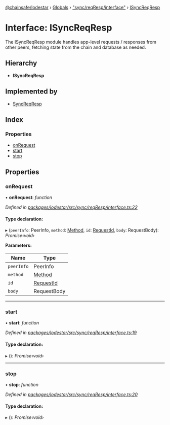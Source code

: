 [@chainsafe/lodestar](../README.md) › [Globals](../globals.md) › ["sync/reqResp/interface"](../modules/_sync_reqresp_interface_.md) › [ISyncReqResp](_sync_reqresp_interface_.isyncreqresp.md)

# Interface: ISyncReqResp

The ISyncReqResp module handles app-level requests / responses from other peers,
fetching state from the chain and database as needed.

## Hierarchy

* **ISyncReqResp**

## Implemented by

* [SyncReqResp](../classes/_sync_reqresp_reqresp_.syncreqresp.md)

## Index

### Properties

* [onRequest](_sync_reqresp_interface_.isyncreqresp.md#onrequest)
* [start](_sync_reqresp_interface_.isyncreqresp.md#start)
* [stop](_sync_reqresp_interface_.isyncreqresp.md#stop)

## Properties

###  onRequest

• **onRequest**: *function*

*Defined in [packages/lodestar/src/sync/reqResp/interface.ts:22](https://github.com/ChainSafe/lodestar/blob/2fb982b/packages/lodestar/src/sync/reqResp/interface.ts#L22)*

#### Type declaration:

▸ (`peerInfo`: PeerInfo, `method`: [Method](../enums/_constants_network_.method.md), `id`: [RequestId](../modules/_constants_network_.md#requestid), `body`: RequestBody): *Promise‹void›*

**Parameters:**

Name | Type |
------ | ------ |
`peerInfo` | PeerInfo |
`method` | [Method](../enums/_constants_network_.method.md) |
`id` | [RequestId](../modules/_constants_network_.md#requestid) |
`body` | RequestBody |

___

###  start

• **start**: *function*

*Defined in [packages/lodestar/src/sync/reqResp/interface.ts:19](https://github.com/ChainSafe/lodestar/blob/2fb982b/packages/lodestar/src/sync/reqResp/interface.ts#L19)*

#### Type declaration:

▸ (): *Promise‹void›*

___

###  stop

• **stop**: *function*

*Defined in [packages/lodestar/src/sync/reqResp/interface.ts:20](https://github.com/ChainSafe/lodestar/blob/2fb982b/packages/lodestar/src/sync/reqResp/interface.ts#L20)*

#### Type declaration:

▸ (): *Promise‹void›*
